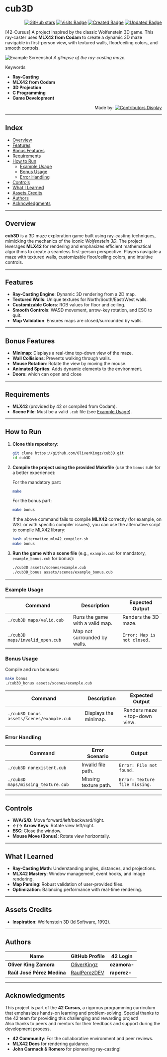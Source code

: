 # cub3D

<div align="right">

[![GitHub stars](https://img.shields.io/github/stars/OliverKingz/cub3D?color=brightgreen)]()
[![Visits Badge](https://badges.pufler.dev/visits/OliverKingz/cub3D)]()
[![Created Badge](https://badges.pufler.dev/created/OliverKingz/cub3D)]()
[![Updated Badge](https://badges.pufler.dev/updated/OliverKingz/cub3D)]()

</div>

[42-Cursus] A project inspired by the classic Wolfenstein 3D game. This ray-caster uses **MLX42 from Codam** to create a dynamic 3D maze navigable in first-person view, with textured walls, floor/ceiling colors, and smooth controls.

![Example Screenshot](assets/images/cub3d_demo.png) _A glimpse of the ray-casting maze._

Keywords

- **Ray-Casting**
- **MLX42 from Codam**
- **3D Projection**
- **C Programming**
- **Game Development**

<div align="right">

Made by: [![Contributors Display](https://badges.pufler.dev/contributors/OliverKingz/Cub3d?size=30&padding=5&perRow=10&bots=true)](https://github.com/RaulPerezDEV)

</div>

---

## Index

- [Overview](#overview)
- [Features](#features)
- [Bonus Features](#bonus-features)
- [Requirements](#requirements)
- [How to Run](#how-to-run)
  - [Example Usage](#example-usage)
  - [Bonus Usage](#bonus-usage)
  - [Error Handling](#error-handling)
- [Controls](#controls)
- [What I Learned](#what-i-learned)
- [Assets Credits](#assets-credits)
- [Authors](#authors)
- [Acknowledgments](#acknowledgments)

---

## Overview

**cub3D** is a 3D maze exploration game built using ray-casting techniques, mimicking the mechanics of the iconic _Wolfenstein 3D_. The project leverages **MLX42** for rendering and emphasizes efficient mathematical algorithms to create a seamless first-person perspective. Players navigate a maze with textured walls, customizable floor/ceiling colors, and intuitive controls.

---

## Features

- **Ray-Casting Engine**: Dynamic 3D rendering from a 2D map.
- **Textured Walls**: Unique textures for North/South/East/West walls.
- **Customizable Colors**: RGB values for floor and ceiling.
- **Smooth Controls**: WASD movement, arrow-key rotation, and ESC to quit.
- **Map Validation**: Ensures maps are closed/surrounded by walls.

---

## Bonus Features

- **Minimap**: Displays a real-time top-down view of the maze.
- **Wall Collisions**: Prevents walking through walls.
- **Mouse Rotation**: Rotate the view by moving the mouse.
- **Animated Sprites**: Adds dynamic elements to the environment.
- **Doors**: which can open and close

---

## Requirements

- **MLX42** (provided by 42 or compiled from Codam).
- **Scene File**: Must be a valid `.cub` file (see [Example Usage](#example-usage)).

---

## How to Run

1. **Clone this repository:**

   ```bash
   git clone https://github.com/OliverKingz/cub3D.git
   cd cub3D
   ```

2. **Compile the project using the provided Makefile** (use the `bonus` rule for a better experience):

   For the mandatory part:

   ```bash
   make
   ```

   For the bonus part:

   ```bash
   make bonus
   ```

   If the above command fails to compile **MLX42** correctly (for example, on WSL or with specific compiler issues), you can use the alternative script to compile MLX42 library:

   ```bash
   bash alternative_mlx42_compiler.sh
   make bonus
   ```

3. **Run the game with a scene file** (e.g., `example.cub` for mandatory, `example_bonus.cub` for bonus):

   ```bash
   ./cub3D assets/scenes/example.cub
   ./cub3D_bonus assets/scenes/example_bonus.cub
   ```

---

### Example Usage

| **Command**                     | **Description**                 | **Expected Output**         |
| ------------------------------- | ------------------------------- | --------------------------- |
| `./cub3D maps/valid.cub`        | Runs the game with a valid map. | Renders the 3D maze.        |
| `./cub3D maps/invalid_open.cub` | Map not surrounded by walls.    | `Error: Map is not closed.` |

### Bonus Usage

Compile and run bonuses:

```bash
make bonus
./cub3D_bonus assets/scenes/example.cub
```

| **Command**                           | **Description**       | **Expected Output**           |
| ------------------------------------- | --------------------- | ----------------------------- |
| `./cub3D_bonus assets/scenes/example.cub` | Displays the minimap. | Renders maze + top-down view. |

### Error Handling

| **Command**                        | **Error Scenario**    | **Output**                     |
| ---------------------------------- | --------------------- | ------------------------------ |
| `./cub3D nonexistent.cub`          | Invalid file path.    | `Error: File not found.`       |
| `./cub3D maps/missing_texture.cub` | Missing texture path. | `Error: Texture file missing.` |

---

## Controls

- **W/A/S/D**: Move forward/left/backward/right.
- **←/→ Arrow Keys**: Rotate view left/right.
- **ESC**: Close the window.
- **Mouse Move (Bonus)**: Rotate view horizontally.

---

## What I Learned

- **Ray-Casting Math**: Understanding angles, distances, and projections.
- **MLX42 Mastery**: Window management, event hooks, and image rendering.
- **Map Parsing**: Robust validation of user-provided files.
- **Optimization**: Balancing performance with real-time rendering.

---

## Assets Credits

- **Inspiration**: Wolfenstein 3D (Id Software, 1992).

---

## Authors

<div align="center">

| **Name**                   | **GitHub Profile**                              | **42 Login** |
| -------------------------- | ----------------------------------------------- | ------------ |
| **Oliver King Zamora**     | [OliverKingz](https://github.com/OliverKingz)   | **ozamora-** |
| **Raúl José Pérez Medina** | [RaulPerezDEV](https://github.com/RaulPerezDEV) | **raperez-** |

</div>

---

## Acknowledgments

This project is part of the **42 Cursus**, a rigorous programming curriculum that emphasizes hands-on learning and problem-solving. Special thanks to the 42 team for providing this challenging and rewarding project!  
Also thanks to peers and mentors for their feedback and support during the development process.

- **42 Community**: For the collaborative environment and peer reviews.
- **MLX42 Docs** for rendering guidance.
- **John Carmack & Romero** for pioneering ray-casting!
